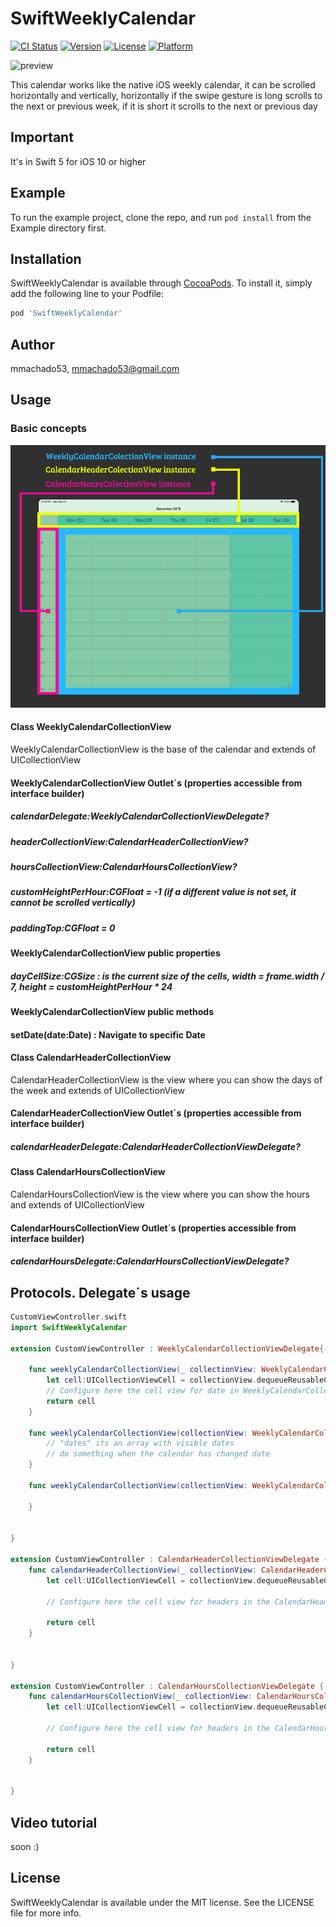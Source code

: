 # SwiftWeeklyCalendar

[![CI Status](https://img.shields.io/travis/mmachado53/SwiftWeeklyCalendar.svg?style=flat)](https://travis-ci.org/mmachado53/SwiftWeeklyCalendar)
[![Version](https://img.shields.io/cocoapods/v/SwiftWeeklyCalendar.svg?style=flat)](https://cocoapods.org/pods/SwiftWeeklyCalendar)
[![License](https://img.shields.io/cocoapods/l/SwiftWeeklyCalendar.svg?style=flat)](https://cocoapods.org/pods/SwiftWeeklyCalendar)
[![Platform](https://img.shields.io/cocoapods/p/SwiftWeeklyCalendar.svg?style=flat)](https://cocoapods.org/pods/SwiftWeeklyCalendar)

![preview](readmefiles/weeklyCalendarDemo.gif)

This calendar works like the native iOS weekly calendar, it can be scrolled horizontally and vertically, horizontally if the swipe gesture is long scrolls to the next or previous week, if it is short it scrolls to the next or previous day

## Important
It's in Swift 5 for iOS 10 or higher
## Example

To run the example project, clone the repo, and run `pod install` from the Example directory first.

## Installation

SwiftWeeklyCalendar is available through [CocoaPods](https://cocoapods.org). To install
it, simply add the following line to your Podfile:

```ruby
pod 'SwiftWeeklyCalendar'
```

## Author

mmachado53, mmachado53@gmail.com

## Usage

### Basic concepts
![preview](readmefiles/explaining1.png)

#### Class WeeklyCalendarCollectionView
WeeklyCalendarCollectionView is the base of the calendar and extends of UICollectionView

#### WeeklyCalendarCollectionView Outlet´s (properties accessible from interface builder)

##### calendarDelegate:WeeklyCalendarCollectionViewDelegate?
##### headerCollectionView:CalendarHeaderCollectionView?
##### hoursCollectionView:CalendarHoursCollectionView?
##### customHeightPerHour:CGFloat = -1 (if a different value is not set, it cannot be scrolled vertically)
##### paddingTop:CGFloat = 0

#### WeeklyCalendarCollectionView public properties

##### dayCellSize:CGSize : is the current size of the cells, width = frame.width / 7, height = customHeightPerHour * 24

#### WeeklyCalendarCollectionView public methods

#### setDate(date:Date) : Navigate to specific Date

#### Class CalendarHeaderCollectionView
CalendarHeaderCollectionView is the view where you can show the days of the week and extends of UICollectionView

#### CalendarHeaderCollectionView Outlet´s (properties accessible from interface builder)

##### calendarHeaderDelegate:CalendarHeaderCollectionViewDelegate?

#### Class CalendarHoursCollectionView
CalendarHoursCollectionView is the view where you can show the hours and extends of UICollectionView

#### CalendarHoursCollectionView Outlet´s (properties accessible from interface builder)

##### calendarHoursDelegate:CalendarHoursCollectionViewDelegate?

## Protocols. Delegate´s usage

```swift
CustomViewController.swift
import SwiftWeeklyCalendar

extension CustomViewController : WeeklyCalendarCollectionViewDelegate{

    func weeklyCalendarCollectionView(_ collectionView: WeeklyCalendarCollectionView, cellFor date: Date, indexPath: IndexPath) -> UICollectionViewCell {
        let cell:UICollectionViewCell = collectionView.dequeueReusableCell(withReuseIdentifier: "cellidentifier", for: indexPath)
        // Configure here the cell view for date in WeeklyCalendarCollectionView instance
        return cell
    }
    
    func weeklyCalendarCollectionView(collectionView: WeeklyCalendarCollectionView, changeWeek dates: [Date]) {
        // "dates" its an array with visible dates
        // do something when the calendar has changed date
    }
    
    func weeklyCalendarCollectionView(collectionView: WeeklyCalendarCollectionView, didSelectItemAt cellState: Date) {

    }
    
    
}

extension CustomViewController : CalendarHeaderCollectionViewDelegate {
    func calendarHeaderCollectionView(_ collectionView: CalendarHeaderCollectionView, cellFor date: Date, indexPath: IndexPath) -> UICollectionViewCell {
        let cell:UICollectionViewCell = collectionView.dequeueReusableCell(withReuseIdentifier: "cellidentifier", for: indexPath)
        
        // Configure here the cell view for headers in the CalendarHeaderCollectionView instance
     
        return cell
    }
    
    
}

extension CustomViewController : CalendarHoursCollectionViewDelegate {
    func calendarHoursCollectionView(_ collectionView: CalendarHoursCollectionView, cellFor hour: Int, indexPath: IndexPath) -> UICollectionViewCell {
        let cell:UICollectionViewCell = collectionView.dequeueReusableCell(withReuseIdentifier: "cellidentifier", for: indexPath)
                
        // Configure here the cell view for headers in the CalendarHoursCollectionView instance
             
        return cell
    }
    
    
}

```


## Video tutorial
soon :)

 





## License

SwiftWeeklyCalendar is available under the MIT license. See the LICENSE file for more info.
